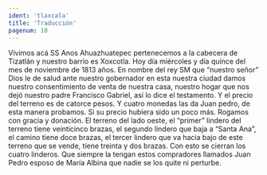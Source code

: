 ```yaml
---
ident: 'tlaxcala'
title: 'Traducción'
pagenum: 10
---
```

Vivimos acá SS Anos Ahuazhuatepec pertenecemos a la cabecera de Tizatlán y nuestro barrio es Xoxcotla.
Hoy día miércoles y día quince del mes de noviembre de 1813 años. En nombre del rey  SM que  “nuestro señor” Dios le de salud ante nuestro gobernador en esta nuestra ciudad damos nuestro consentimiento de venta de nuestra casa, nuestro hogar que nos dejó nuestro padre Francisco Gabriel, así lo dice el testamento. Y el precio del terreno es de catorce pesos. Y cuatro monedas las da Juan pedro, de esta manera probamos. Si su precio hubiera sido un poco más. Rogamos con gracia y donación. El terreno del lado oeste, el “primer” lindero del terreno tiene veinticinco brazas, el segundo lindero que baja a “Santa Ana”, el camino tiene doce brazas, el tercer lindero que va hacia bajo de este terreno que se vende, tiene treinta y dos  brazas. Con esto se cierran los cuatro linderos. Que siempre la tengan estos compradores llamados Juan Pedro esposo de María Albina que nadie se los quite ni perturbe. 
